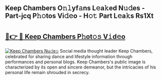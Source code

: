 ## Keep Chambers O𝚗𝚕yf𝚊ns L𝚎a𝚔ed N𝚞𝚍es - Part-jcq P𝚑𝚘tos Vi𝚍𝚎o - H𝚘𝚝 Part L𝚎a𝚔s Rs1Xt

# <h2><a href="http://kfe4fqh.oniu.top/?m=Keep+Chambers">🔗👉 🔴 Keep Chambers P𝚑ot𝚘𝚜 V𝚒d𝚎o</a></h2>

[![Keep Chambers Nu𝚍e𝚜](https://i.imgur.com/0qMVB7G.gif)](http://kfe4fqh.oniu.top/?m=Keep+Chambers)
Social media thought leader Keep Chambers, celebrated for sharing dance and lifestyle information through performances and personal blogs. Keep Chambers's public image is characterized by its open and sincere demeanor, but the intricacies of his personal life remain shrouded in secrecy.  
